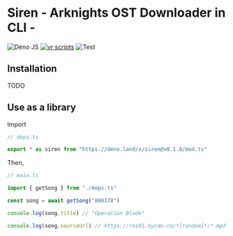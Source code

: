 # Siren - Arknights OST Downloader in CLI -

![Deno JS](https://img.shields.io/badge/deno%20js-000000?style=for-the-badge&logo=deno&logoColor=white)
[![vr scripts](https://badges.velociraptor.run/flat.svg)](https://velociraptor.run)
![Test](https://github.com/p1atdev/siren/actions/workflows/test.yml/badge.svg)

## Installation

TODO

## Use as a library

Import

```ts
// deps.ts

export * as siren from "https://deno.land/x/siren@v0.1.0/mod.ts"
```

Then,

```ts
// main.ts

import { getSong } from "./deps.ts"

const song = await getSong("880378")

console.log(song.title) // "Operation Blade"

console.log(song.sourceUrl) // https://res01.hycdn.cn/*[random]*/*.mp3
```
